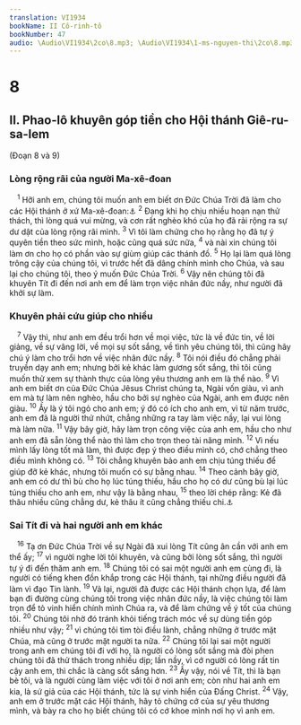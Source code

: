 ```yaml
---
translation: VI1934
bookName: II Cô-rinh-tô 
bookNumber: 47
audio: \Audio\VI1934\2co\8.mp3; \Audio\VI1934\1-ms-nguyen-thi\2co\8.mp3; \Audio\VI1934\2-ms-david-dong\2co\8.mp3
---
```


<div class="title"><h1>8</h1><h2>II. Phao-lô khuyên góp tiền cho Hội thánh Giê-ru-sa-lem</h2><p>(Đoạn 8 và 9)</p><h3>Lòng rộng rãi của người Ma-xê-đoan</h3></div>
<span class="verse 2co_8_1"> <sup>1</sup> Hỡi anh em, chúng tôi muốn anh em biết ơn Đức Chúa Trời đã làm cho các Hội thánh ở xứ Ma-xê-đoan:<a data-toggle="tooltip" data-placement="bottom" title="Ro 15:26">⚓</a></span>
<span class="verse 2co_8_2"><sup>2</sup> Đang khi họ chịu nhiều hoạn nạn thử thách, thì lòng quá vui mừng, và cơn rất nghèo khó của họ đã rải rộng ra sự dư dật của lòng rộng rãi mình. </span>
<span class="verse 2co_8_3"><sup>3</sup> Vì tôi làm chứng cho họ rằng họ đã tự ý quyên tiền theo sức mình, hoặc cũng quá sức nữa, </span>
<span class="verse 2co_8_4"><sup>4</sup> và nài xin chúng tôi làm ơn cho họ có phần vào sự giùm giúp các thánh đồ. </span>
<span class="verse 2co_8_5"><sup>5</sup> Họ lại làm quá lòng trông cậy của chúng tôi, vì trước hết đã dâng chính mình cho Chúa, và sau lại cho chúng tôi, theo ý muốn Đức Chúa Trời. </span>
<span class="verse 2co_8_6"><sup>6</sup> Vậy nên chúng tôi đã khuyên Tít đi đến nơi anh em để làm trọn việc nhân đức nầy, như người đã khởi sự làm. <br/></span>
<div class="title"><h3>Khuyên phải cứu giúp cho nhiều</h3></div>
<span class="verse 2co_8_7"> <sup>7</sup> Vậy thì, như anh em đều trổi hơn về mọi việc, tức là về đức tin, về lời giảng, về sự vâng lời, về mọi sự sốt sắng, về tình yêu chúng tôi, thì cũng hãy chú ý làm cho trổi hơn về việc nhân đức nầy. </span>
<span class="verse 2co_8_8"><sup>8</sup> Tôi nói điều đó chẳng phải truyền dạy anh em; nhưng bởi kẻ khác làm gương sốt sắng, thì tôi cũng muốn thử xem sự thành thực của lòng yêu thương anh em là thể nào. </span>
<span class="verse 2co_8_9"><sup>9</sup> Vì anh em biết ơn của Đức Chúa Jêsus Christ chúng ta, Ngài vốn giàu, vì anh em mà tự làm nên nghèo, hầu cho bởi sự nghèo của Ngài, anh em được nên giàu. </span>
<span class="verse 2co_8_10"><sup>10</sup> Ấy là ý tôi ngỏ cho anh em; ý đó có ích cho anh em, vì từ năm trước, anh em đã là người thứ nhứt, chẳng những ra tay làm việc nầy, lại vui lòng mà làm nữa. </span>
<span class="verse 2co_8_11"><sup>11</sup> Vậy bây giờ, hãy làm trọn công việc của anh em, hầu cho như anh em đã sẵn lòng thể nào thì làm cho trọn theo tài năng mình. </span>
<span class="verse 2co_8_12"><sup>12</sup> Vì nếu mình lấy lòng tốt mà làm, thì được đẹp ý theo điều mình có, chớ chẳng theo điều mình không có. </span>
<span class="verse 2co_8_13"><sup>13</sup> Tôi chẳng khuyên bảo anh em chịu túng thiếu để giúp đỡ kẻ khác, nhưng tôi muốn có sự bằng nhau. </span>
<span class="verse 2co_8_14"><sup>14</sup> Theo cảnh bây giờ, anh em có dư thì bù cho họ lúc túng thiếu, hầu cho họ có dư cũng bù lại lúc túng thiếu cho anh em, như vậy là bằng nhau, </span>
<span class="verse 2co_8_15"><sup>15</sup> theo lời chép rằng: Kẻ đã thâu nhiều cũng chẳng dư, kẻ thâu ít cũng chẳng thiếu chi.<a data-toggle="tooltip" data-placement="bottom" title="Xu 16:18">⚓</a><br/></span>
<div class="title"><h3>Sai Tít đi và hai người anh em khác</h3></div>
<span class="verse 2co_8_16"> <sup>16</sup> Tạ ơn Đức Chúa Trời về sự Ngài đã xui lòng Tít cũng ân cần với anh em thể ấy; </span>
<span class="verse 2co_8_17"><sup>17</sup> vì người nghe lời tôi khuyên, và cũng bởi lòng sốt sắng, thì người tự ý đi đến thăm anh em. </span>
<span class="verse 2co_8_18"><sup>18</sup> Chúng tôi có sai một người anh em cùng đi, là người có tiếng khen đồn khắp trong các Hội thánh, tại những điều người đã làm vì đạo Tin lành. </span>
<span class="verse 2co_8_19"><sup>19</sup> Vả lại, người đã được các Hội thánh chọn lựa, để làm bạn đi đường cùng chúng tôi trong việc nhân đức nầy, là việc chúng tôi làm trọn để tỏ vinh hiển chính mình Chúa ra, và để làm chứng về ý tốt của chúng tôi. </span>
<span class="verse 2co_8_20"><sup>20</sup> Chúng tôi nhờ đó tránh khỏi tiếng trách móc về sự dùng tiền góp nhiều như vậy; </span>
<span class="verse 2co_8_21"><sup>21</sup> vì chúng tôi tìm tòi điều lành, chẳng những ở trước mặt Chúa, mà cũng ở trước mặt người ta nữa. </span>
<span class="verse 2co_8_22"><sup>22</sup> Chúng tôi lại sai một người trong anh em chúng tôi đi với họ, là người có lòng sốt sắng mà đòi phen chúng tôi đã thử thách trong nhiều dịp; lần nầy, vì cớ người có lòng rất tin cậy anh em, thì chắc là càng sốt sắng hơn. </span>
<span class="verse 2co_8_23"><sup>23</sup> Ấy vậy, nói về Tít, thì là bạn bè tôi, và là người cùng làm việc với tôi ở nơi anh em; còn như hai anh em kia, là sứ giả của các Hội thánh, tức là sự vinh hiển của Đấng Christ. </span>
<span class="verse 2co_8_24"><sup>24</sup> Vậy, anh em ở trước mặt các Hội thánh, hãy tỏ chứng cớ của sự yêu thương mình, và bày ra cho họ biết chúng tôi có cớ khoe mình nơi họ vì anh em. <br/></span>
